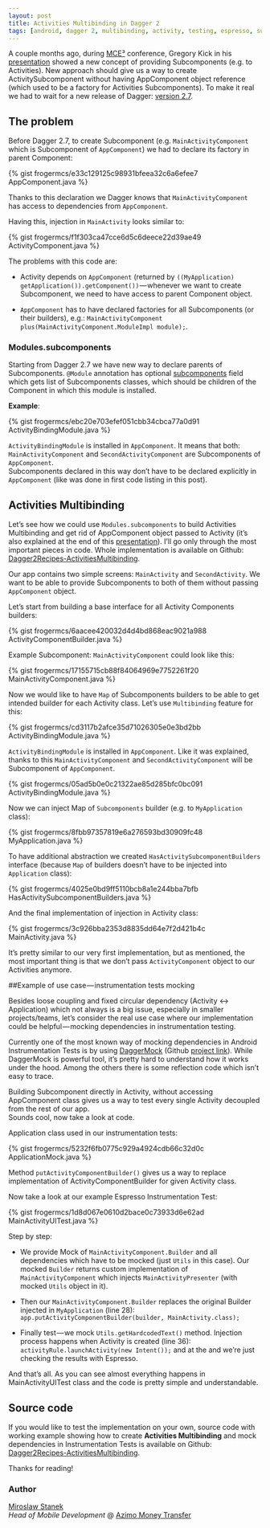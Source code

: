 ```yaml
---
layout: post
title: Activities Multibinding in Dagger 2
tags: [android, dagger 2, multibinding, activity, testing, espresso, subcomponents]
---
```


A couple months ago, during [MCE³](http://2016.mceconf.com/) conference, Gregory Kick in his [presentation](https://www.youtube.com/watch?v=iwjXqRlEevg) showed a new concept of providing Subcomponents (e.g. to Activities). New approach should give us a way to create ActivitySubcomponent without having AppComponent object reference (which used to be a factory for Activities Subcomponents).
To make it real we had to wait for a new release of Dagger: [version 2.7](https://github.com/google/dagger/releases/tag/dagger-2.7).

## The problem

Before Dagger 2.7, to create Subcomponent (e.g. `MainActivityComponent` which is Subcomponent of `AppComponent`) we had to declare its factory in parent Component:

{% gist frogermcs/e33c129125c98931bfeea32c6a6efee7 AppComponent.java %}

Thanks to this declaration we Dagger knows that `MainActivityComponent` has access to dependencies from `AppComponent`.

Having this, injection in `MainActivity` looks similar to:

{% gist frogermcs/f1f303ca47cce6d5c6deece22d39ae49 ActivityComponent.java %}

The problems with this code are:

- Activity depends on `AppComponent` (returned by `((MyApplication) getApplication()).getComponent())` — whenever we want to create Subcomponent, we need to have access to parent Component object.

- `AppComponent` has to have declared factories for all Subcomponents (or their builders), e.g.: 
`MainActivityComponent plus(MainActivityComponent.ModuleImpl module);`.

### Modules.subcomponents
Starting from Dagger 2.7 we have new way to declare parents of Subcomponents. `@Module` annotation has optional [subcomponents](http://google.github.io/dagger/api/2.7/dagger/Module.html#subcomponents--) field which gets list of Subcomponents classes, which should be children of the Component in which this module is installed.

**Example**:

{% gist frogermcs/ebc20e703efef051cbb34cbca77a0d91 ActivityBindingModule.java %}

`ActivityBindingModule` is installed in `AppComponent`. It means that both: `MainActivityComponent` and `SecondActivityComponent` are Subcomponents of `AppComponent`.  
Subcomponents declared in this way don’t have to be declared explicitly in `AppComponent` (like was done in first code listing in this post). 

## Activities Multibinding

Let’s see how we could use `Modules.subcomponents` to build Activities Multibinding and get rid of AppComponent object passed to Activity (it’s also explained at the end of this [presentation](https://www.youtube.com/watch?v=iwjXqRlEevg&feature=youtu.be&t=1693)). I’ll go only through the most important pieces in code. 
Whole implementation is available on Github: [Dagger2Recipes-ActivitiesMultibinding](https://github.com/frogermcs/Dagger2Recipes-ActivitiesMultibinding).

Our app contains two simple screens: `MainActivity` and `SecondActivity`. We want to be able to provide Subcomponents to both of them without passing `AppComponent` object.

Let’s start from building a base interface for all Activity Components builders:

{% gist frogermcs/6aacee420032d4d4bd868eac9021a988 ActivityComponentBuilder.java %}

Example Subcomponent: `MainActivityComponent` could look like this:

{% gist frogermcs/17155715cb88f84064969e7752261f20 MainActivityComponent.java %}

Now we would like to have `Map` of Subcomponents builders to be able to get intended builder for each Activity class. Let’s use `Multibinding` feature for this:

{% gist frogermcs/cd3117b2afce35d71026305e0e3bd2bb ActivityBindingModule.java %}

`ActivityBindingModule` is installed in `AppComponent`. Like it was explained, thanks to this `MainActivityComponent` and `SecondActivityComponent` will be Subcomponent of `AppComponent`.

{% gist frogermcs/05ad5b0e0c21322ae85d285bfc0bc091 ActivityBindingModule.java %}

Now we can inject Map of `Subcomponents` builder (e.g. to `MyApplication` class):

{% gist frogermcs/8fbb97357819e6a276593bd30909fc48 MyApplication.java %}

To have additional abstraction we created `HasActivitySubcomponentBuilders` interface (because `Map` of builders doesn’t have to be injected into `Application` class):

{% gist frogermcs/4025e0bd9ff5110bcb8a1e244bba7bfb HasActivitySubcomponentBuilders.java %}

And the final implementation of injection in Activity class:

{% gist frogermcs/3c926bba2353d8835dd64e7f2d421b4c MainActivity.java %}

It’s pretty similar to our very first implementation, but as mentioned, the most important thing is that we don’t pass `ActivityComponent` object to our Activities anymore.

##Example of use case — instrumentation tests mocking

Besides loose coupling and fixed circular dependency (Activity <-> Application) which not always is a big issue, especially in smaller projects/teams, let’s consider the real use case where our implementation could be helpful — mocking dependencies in instrumentation testing.

Currently one of the most known way of mocking dependencies in Android Instrumentation Tests is by using [DaggerMock](https://medium.com/@fabioCollini/android-testing-using-dagger-2-mockito-and-a-custom-junit-rule-c8487ed01b56#.eh5zfyou5) (Github [project link](https://github.com/fabioCollini/DaggerMock)). While DaggerMock is powerful tool, it’s pretty hard to understand how it works under the hood. Among the others there is some reflection code which isn’t easy to trace.

Building Subcomponent directly in Activity, without accessing AppComponent class gives us a way to test every single Activity decoupled from the rest of our app.  
Sounds cool, now take a look at code.

Application class used in our instrumentation tests:

{% gist frogermcs/5232f6fb0775c929a4924cdb66c32d0c ApplicationMock.java %}

Method `putActivityComponentBuilder()` gives us a way to replace implementation of ActivityComponentBuilder for given Activity class.

Now take a look at our example Espresso Instrumentation Test:

{% gist frogermcs/1d8d067e0610d2bace0c73933d6e62ad MainActivityUITest.java %}

Step by step:

- We provide Mock of `MainActivityComponent.Builder` and all dependencies which have to be mocked (just `Utils` in this case). Our mocked `Builder` returns custom implementation of `MainActivityComponent` which injects `MainActivityPresenter` (with mocked `Utils` object in it).

- Then our `MainActivityComponent.Builder` replaces the original Builder injected in `MyApplication` (line 28): `app.putActivityComponentBuilder(builder, MainActivity.class);`
- Finally test — we mock `Utils.getHardcodedText()` method. Injection process happens when Activity is created (line 36): `activityRule.launchActivity(new Intent());` and at the and we’re just checking the results with Espresso. 

And that’s all. As you can see almost everything happens in MainActivityUITest class and the code is pretty simple and understandable. 

## Source code

If you would like to test the implementation on your own, source code with working example showing how to create **Activities Multibinding** and mock dependencies in Instrumentation Tests is available on Github: [Dagger2Recipes-ActivitiesMultibinding](https://github.com/frogermcs/Dagger2Recipes-ActivitiesMultibinding).

Thanks for reading!

### Author 

[Miroslaw Stanek]  
*Head of Mobile Development* @ [Azimo Money Transfer]

[Miroslaw Stanek]:http://about.me/froger_mcs
[Azimo Money Transfer]:https://azimo.com

